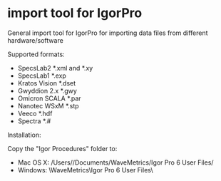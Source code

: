 import tool for IgorPro
=======================

General import tool for IgorPro for importing data files from different hardware/software


Supported formats:
  - SpecsLab2 *.xml and *.xy
  - SpecsLab1 *.exp
  - Kratos Vision *.dset
  - Gwyddion 2.x *.gwy
  - Omicron SCALA *.par
  - Nanotec WSxM *.stp
  - Veeco *.hdf
  - Spectra *.#

Installation:

Copy the "Igor Procedures" folder to:
  - Mac OS X: 	/Users/<user>/Documents/WaveMetrics/Igor Pro 6 User Files/
  - Windows: 	<My Documents>\WaveMetrics\Igor Pro 6 User Files\
